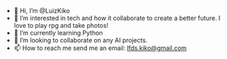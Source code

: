 - 👋 Hi, I’m @LuizKiko
- 👀 I’m interested in tech and how it collaborate to create a better future. I love to play rpg and take photos!
- 🌱 I’m currently learning Python
- 💞️ I’m looking to collaborate on any AI projects.
- 📫 How to reach me send me an email: lfds.kiko@gmail.com

<!---
LuizKiko/LuizKiko is a ✨ special ✨ repository because its `README.md` (this file) appears on your GitHub profile.
You can click the Preview link to take a look at your changes.
--->
